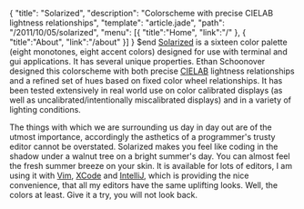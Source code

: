 {
  "title": "Solarized",
  "description": "Colorscheme with precise CIELAB lightness relationships",
  "template": "article.jade",
  "path": "/2011/10/05/solarized",
  "menu": [{ "title":"Home", "link":"/" }, { "title":"About", "link":"/about" }]
}
$end
[Solarized](http://ethanschoonover.com/solarized) is a sixteen color palette (eight monotones, eight accent colors) designed for use with terminal and gui applications. It has several unique properties. Ethan Schoonover designed this colorscheme with both precise [CIELAB](http://en.wikipedia.org/wiki/Lab_color_space) lightness relationships and a refined set of hues based on fixed color wheel relationships. It has been tested extensively in real world use on color calibrated displays (as well as uncalibrated/intentionally miscalibrated displays) and in a variety of lighting conditions.

The things with which we are surrounding us day in day out are of the utmost importance, accordingly the asthetics of a programmer's trusty editor cannot be overstated. Solarized makes you feel like coding in the shadow under a walnut tree on a bright summer's day. You can almost feel the fresh summer breeze on your skin. It is available for lots of editors, I am using it with [Vim](http://www.vim.org/), [XCode](http://developer.apple.com/xcode/) and [IntelliJ](http://www.jetbrains.com/idea/), which is providing the nice convenience, that all my editors have the same uplifting looks. Well, the colors at least. Give it a try, you will not look back.

